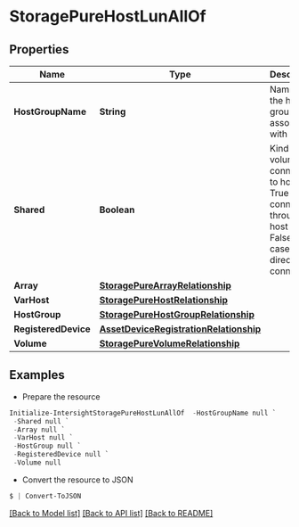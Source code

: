 # StoragePureHostLunAllOf
## Properties

Name | Type | Description | Notes
------------ | ------------- | ------------- | -------------
**HostGroupName** | **String** | Name of the host group associated with LUN. | [optional] [readonly] 
**Shared** | **Boolean** | Kind of volume connection to host. True if it is connected through host group. False in case of direct host connection. | [optional] [readonly] 
**Array** | [**StoragePureArrayRelationship**](StoragePureArrayRelationship.md) |  | [optional] 
**VarHost** | [**StoragePureHostRelationship**](StoragePureHostRelationship.md) |  | [optional] 
**HostGroup** | [**StoragePureHostGroupRelationship**](StoragePureHostGroupRelationship.md) |  | [optional] 
**RegisteredDevice** | [**AssetDeviceRegistrationRelationship**](AssetDeviceRegistrationRelationship.md) |  | [optional] 
**Volume** | [**StoragePureVolumeRelationship**](StoragePureVolumeRelationship.md) |  | [optional] 

## Examples

- Prepare the resource
```powershell
Initialize-IntersightStoragePureHostLunAllOf  -HostGroupName null `
 -Shared null `
 -Array null `
 -VarHost null `
 -HostGroup null `
 -RegisteredDevice null `
 -Volume null
```

- Convert the resource to JSON
```powershell
$ | Convert-ToJSON
```

[[Back to Model list]](../README.md#documentation-for-models) [[Back to API list]](../README.md#documentation-for-api-endpoints) [[Back to README]](../README.md)

